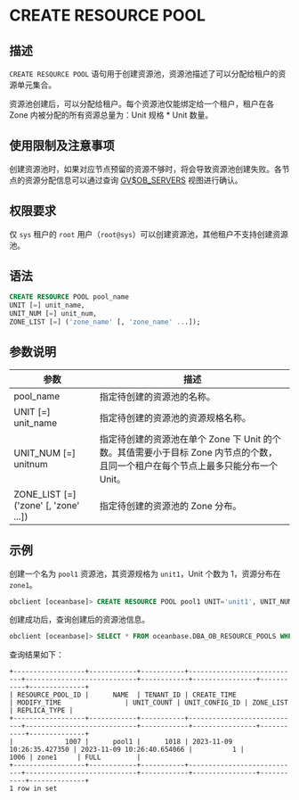 # CREATE RESOURCE POOL

## 描述

`CREATE RESOURCE POOL` 语句用于创建资源池，资源池描述了可以分配给租户的资源单元集合。

资源池创建后，可以分配给租户。每个资源池仅能绑定给一个租户，租户在各 Zone 内被分配的所有资源总量为：Unit 规格 \* Unit 数量。

## 使用限制及注意事项

创建资源池时，如果对应节点预留的资源不够时，将会导致资源池创建失败。各节点的资源分配信息可以通过查询 [GV$OB_SERVERS](../../../700.system-views/300.system-view-of-sys-tenant/300.performance-view-of-sys-tenant/900.gv-ob_servers-of-sys-tenant.md) 视图进行确认。

## 权限要求

仅 `sys` 租户的 `root` 用户（`root@sys`）可以创建资源池，其他租户不支持创建资源池。

## 语法

```sql
CREATE RESOURCE POOL pool_name
UNIT [=] unit_name,
UNIT_NUM [=] unit_num,
ZONE_LIST [=] ('zone_name' [, 'zone_name' ...]);
```

## 参数说明

|                  **参数**                   |                          **描述**                         |
|-------------------------------------------|---------------------------------------------------------------|
| pool_name                                  | 指定待创建的资源池的名称。   |
| UNIT \[=\] unit_name                       | 指定待创建的资源池的资源规格名称。   |
| UNIT_NUM \[=\] unitnum                     | 指定待创建的资源池在单个 Zone 下 Unit 的个数。其值需要小于目标 Zone 内节点的个数，且同一个租户在每个节点上最多只能分布一个 Unit。 |
| ZONE_LIST \[=\] ('zone' \[, 'zone' ...\])  | 指定待创建的资源池的 Zone 分布。                                    |

## 示例

创建一个名为 `pool1` 资源池，其资源规格为 `unit1`，Unit 个数为 1，资源分布在 `zone1`。

```sql
obclient [oceanbase]> CREATE RESOURCE POOL pool1 UNIT='unit1', UNIT_NUM=1, ZONE_LIST=('zone1');
```

创建成功后，查询创建后的资源池信息。

```sql
obclient [oceanbase]> SELECT * FROM oceanbase.DBA_OB_RESOURCE_POOLS WHERE NAME='pool1';
```

查询结果如下：

```shell
+------------------+------------+-----------+----------------------------+----------------------------+------------+----------------+-----------+--------------+
| RESOURCE_POOL_ID |      NAME  | TENANT_ID | CREATE_TIME                | MODIFY_TIME                | UNIT_COUNT | UNIT_CONFIG_ID | ZONE_LIST | REPLICA_TYPE |
+------------------+------------+-----------+----------------------------+----------------------------+------------+----------------+-----------+--------------+
|             1007 |      pool1 |      1018 | 2023-11-09 10:26:35.427350 | 2023-11-09 10:26:40.654066 |          1 |           1006 | zone1     | FULL         |
+------------------+------------+-----------+----------------------------+----------------------------+------------+----------------+-----------+--------------+
1 row in set
```
